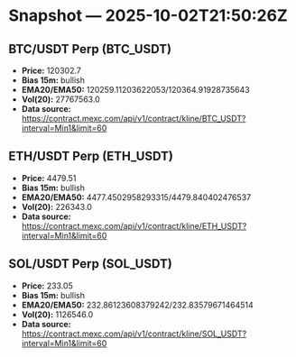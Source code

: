 # Snapshot — 2025-10-02T21:50:26Z

## BTC/USDT Perp (BTC_USDT)
- **Price:** 120302.7
- **Bias 15m:** bullish
- **EMA20/EMA50:** 120259.11203622053/120364.91928735643
- **Vol(20):** 27767563.0
- **Data source:** https://contract.mexc.com/api/v1/contract/kline/BTC_USDT?interval=Min1&limit=60

## ETH/USDT Perp (ETH_USDT)
- **Price:** 4479.51
- **Bias 15m:** bullish
- **EMA20/EMA50:** 4477.4502958293315/4479.840402476537
- **Vol(20):** 226343.0
- **Data source:** https://contract.mexc.com/api/v1/contract/kline/ETH_USDT?interval=Min1&limit=60

## SOL/USDT Perp (SOL_USDT)
- **Price:** 233.05
- **Bias 15m:** bullish
- **EMA20/EMA50:** 232.86123608379242/232.83579671464514
- **Vol(20):** 1126546.0
- **Data source:** https://contract.mexc.com/api/v1/contract/kline/SOL_USDT?interval=Min1&limit=60
